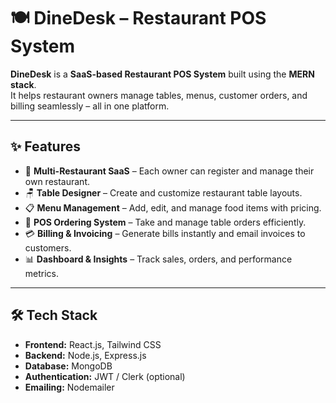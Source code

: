 # 🍽️ DineDesk – Restaurant POS System

**DineDesk** is a **SaaS-based Restaurant POS System** built using the **MERN stack**.  
It helps restaurant owners manage tables, menus, customer orders, and billing seamlessly – all in one platform.  

---

## ✨ Features

- 🔑 **Multi-Restaurant SaaS** – Each owner can register and manage their own restaurant.  
- 🪑 **Table Designer** – Create and customize restaurant table layouts.  
- 📋 **Menu Management** – Add, edit, and manage food items with pricing.  
- 🛒 **POS Ordering System** – Take and manage table orders efficiently.  
- 💳 **Billing & Invoicing** – Generate bills instantly and email invoices to customers.  
- 📊 **Dashboard & Insights** – Track sales, orders, and performance metrics.  

---

## 🛠️ Tech Stack

- **Frontend:** React.js, Tailwind CSS  
- **Backend:** Node.js, Express.js  
- **Database:** MongoDB  
- **Authentication:** JWT / Clerk (optional)  
- **Emailing:** Nodemailer  

